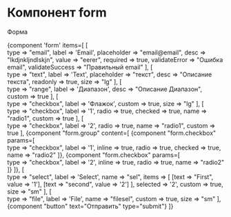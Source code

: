 # Компонент form

Форма

{component 'form'  items=[
    [   
        type => "email",
        label => 'Email',
        placeholder => "email@email",
        desc => "lkdjnkljndlskjn",
        value => "eerer",
        required => true,
        validateError => "Ошибка email",
        validateSuccess => "Правильный email"
    ],
    [   
        type => "text",
        label => 'Text',
        placeholder => "текст",
        desc => "Описание текста",
        readonly => true,
        size => "lg"
    ],
    [   
        type => "range",
        label => 'Диапазон',
        desc => "Описание Диапазон",
        custom => true
    ],
    [   
        type => "checkbox",
        label => 'Флажок',
        custom => true,
        size => "lg"
    ],
    [   
        type => "checkbox",
        label => '1',
        radio => true,
        checked => true,
        name => "radio1",
        custom => true
    ],
    [   
        type => "checkbox",
        label => '2',
        radio => true,
        name => "radio1",
        custom => true
    ],
    {component "form.group" content=[
        {component "form.checkbox" params=[   
            type => "checkbox",
            label => '1',
            inline => true,
            radio => true,
            checked => true,
            name => "radio2"
        ]},
        {component "form.checkbox" params=[   
            type => "checkbox",
            label => '2',
            inline => true,
            radio => true,
            name => "radio2"
        ]}
    ]},
    [   
        type => "select",
        label => 'Select',
        name => "sel",
        items => [
            [text => "First", value => '1'],
            [text => "second", value => '2']
        ],
        selected => '2',
        custom => true,
        size => "sm"
    ],
    [   
        type => "file",
        label => 'File',
        name => "filesel",
        custom => true,
        size => "sm"
    ],
    {component "button" text="Отправить" type="submit"}
]}